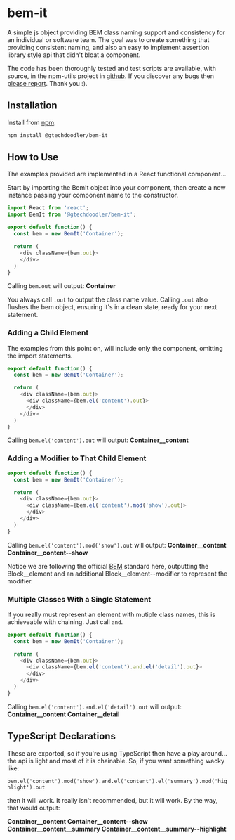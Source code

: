 # bem-it

A simple js object providing BEM class naming support and consistency for an individual or software team.
The goal was to create something that providing consistent naming, and also an easy to implement assertion
library style api that didn't bloat a component.

The code has been thoroughly tested and test scripts are available, with source, in the npm-utils project in
[github](https://github.com/gtechdoodler/npm-utils). If you discover any bugs then
[please report](https://github.com/gtechdoodler/npm-utils/issues). Thank you :).


## Installation

Install from [npm](https://www.npmjs.com/):

```sh
npm install @gtechdoodler/bem-it
```


## How to Use

The examples provided are implemented in a React functional component...

Start by importing the BemIt object into your component, then create a new instance passing your
component name to the constructor.

```js
import React from 'react';
import BemIt from '@gtechdoodler/bem-it';

export default function() {
  const bem = new BemIt('Container');

  return (
    <div className={bem.out}>
    </div>
  )
}
```

Calling `bem.out` will output: **Container**

You always call `.out` to output the class name value. Calling `.out`
also flushes the bem object, ensuring it's in a clean state, ready for your next statement.


### Adding a Child Element

The examples from this point on, will include only the component, omitting the import statements. 

```js
export default function() {
  const bem = new BemIt('Container');

  return (
    <div className={bem.out}>
      <div className={bem.el('content').out}>
      </div>
    </div>
  )
}
```

Calling `bem.el('content').out` will output: **Container__content**


### Adding a Modifier to That Child Element

```js
export default function() {
  const bem = new BemIt('Container');

  return (
    <div className={bem.out}>
      <div className={bem.el('content').mod('show').out}>
      </div>
    </div>
  )
}
```

Calling `bem.el('content').mod('show').out` will output: **Container__content Container__content--show**

Notice we are following the official [BEM](http://getbem.com/) standard here, outputting the Block__element and an
additional Block__element--modifier to represent the modifier.


### Multiple Classes With a Single Statement

If you really must represent an element with mutiple class names, this is achieveable with chaining. Just call `and`.

```js
export default function() {
  const bem = new BemIt('Container');

  return (
    <div className={bem.out}>
      <div className={bem.el('content').and.el('detail').out}>
      </div>
    </div>
  )
}
```

Calling `bem.el('content').and.el('detail').out` will output: **Container__content Container__detail**


## TypeScript Declarations

These are exported, so if you're using TypeScript then have a play around... the api is light and most of it is
chainable. So, if you want something wacky like:

`bem.el('content').mod('show').and.el('content').el('summary').mod('highlight').out`

then it will work. It really isn't recommended, but it will work. By the way, that would output:

**Container__content Container__content--show Container__content__summary Container__content__summary--highlight**
